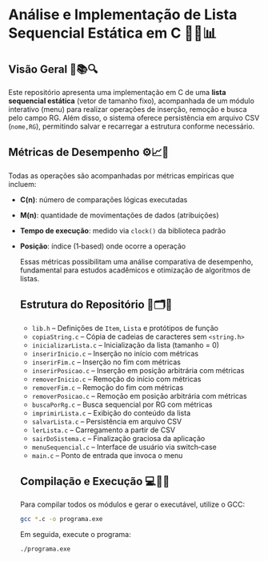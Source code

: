 # Análise e Implementação de Lista Sequencial Estática em C 🚀✨📊

## Visão Geral 📖📚🔍
Este repositório apresenta uma implementação em C de uma **lista sequencial estática** (vetor de tamanho fixo), acompanhada de um módulo interativo (menu) para realizar operações de inserção, remoção e busca pelo campo RG. Além disso, o sistema oferece persistência em arquivo CSV (`nome,RG`), permitindo salvar e recarregar a estrutura conforme necessário.

## Métricas de Desempenho ⚙️📈🔬
Todas as operações são acompanhadas por métricas empíricas que incluem:

- **C(n)**: número de comparações lógicas executadas  
- **M(n)**: quantidade de movimentações de dados (atribuições)  
- **Tempo de execução**: medido via `clock()` da biblioteca padrão  
- **Posição**: índice (1‑based) onde ocorre a operação  

    Essas métricas possibilitam uma análise comparativa de desempenho, fundamental para estudos acadêmicos e otimização de algoritmos de listas.

    ## Estrutura do Repositório 📂🗂️🔧

    - `lib.h`               – Definições de `Item`, `Lista` e protótipos de função
    - `copiaString.c`       – Cópia de cadeias de caracteres sem `<string.h>`
    - `inicializarLista.c`  – Inicialização da lista (tamanho = 0)
    - `inserirInicio.c`     – Inserção no início com métricas
    - `inserirFim.c`        – Inserção no fim com métricas
    - `inserirPosicao.c`    – Inserção em posição arbitrária com métricas
    - `removerInicio.c`     – Remoção do início com métricas
    - `removerFim.c`        – Remoção do fim com métricas
    - `removerPosicao.c`    – Remoção em posição arbitrária com métricas
    - `buscaPorRg.c`        – Busca sequencial por RG com métricas
    - `imprimirLista.c`     – Exibição do conteúdo da lista
    - `salvarLista.c`       – Persistência em arquivo CSV
    - `lerLista.c`          – Carregamento a partir de CSV
    - `sairDoSistema.c`     – Finalização graciosa da aplicação
    - `menuSequencial.c`    – Interface de usuário via switch‑case
    - `main.c`              – Ponto de entrada que invoca o menu

    ## Compilação e Execução 💻🔧🎉

    Para compilar todos os módulos e gerar o executável, utilize o GCC:

    ```bash
    gcc *.c -o programa.exe
    ```

    Em seguida, execute o programa:

    ```bash
    ./programa.exe
    ```


